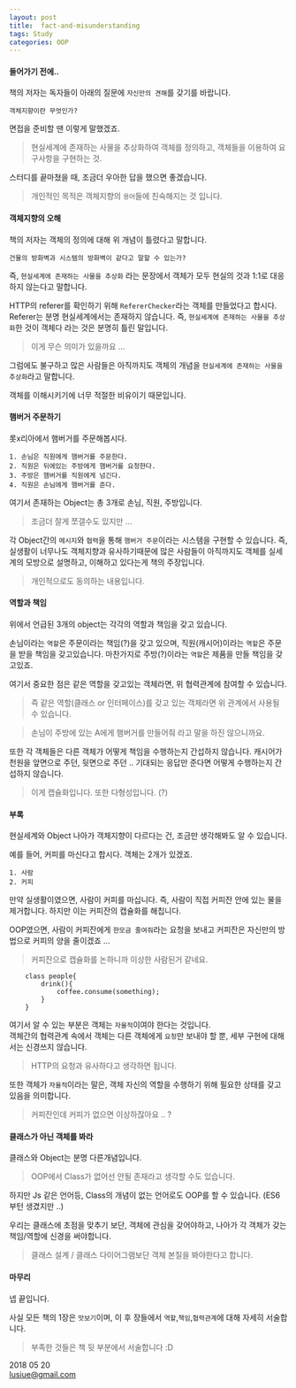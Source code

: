 ```yaml
---
layout: post
title:  fact-and-misunderstanding
tags: Study 
categories: OOP  
---   
```


#### 들어가기 전에.. 

책의 저자는 독자들이 아래의 질문에 `자신만의 견해`를 갖기를 바랍니다.

	객체지향이란 무엇인가? 

면접을 준비할 땐 이렇게 말했겠죠.

> 현실세계에 존재하는 사물을 추상화하여 객체를 정의하고, 객체들을 이용하여 요구사항을 구현하는 것.  
   
스터디를 끝마쳤을 때, 조금더 우아한 답을 했으면 좋겠습니다.     

> 개인적인 목적은 객체지향의 `용어`들에 친숙해지는 것 입니다.   

#### 객체지향의 오해

책의 저자는 객체의 정의에 대해 위 개념이 틀렸다고 말합니다.  

	건물의 방화벽과 시스템의 방화벽이 같다고 말할 수 있는가?

즉, `현실세계에 존재하는 사물을 추상화` 라는 문장에서 객체가 모두 현실의 것과 1:1로 대응하지 않는다고 말합니다.

HTTP의 referer를 확인하기 위해 `RefererChecker`라는 객체를 만들었다고 합시다.
Referer는 분명 현실세계에서는 존재하지 않습니다. 
즉, `현실세계에 존재하는 사물을 추상화`한 것이 객체다 라는 것은 분명히 틀린 말입니다.

> 이게 무슨 의미가 있을까요 ...  

그럼에도 불구하고 많은 사람들은 아직까지도 객체의 개념을 `현실세계에 존재하는 사물을 추상화`라고 말합니다.     

객체를 이해시키기에 너무 적절한 비유이기 때문입니다.


#### 햄버거 주문하기   

롯x리아에서 햄버거를 주문해봅시다.

	1. 손님은 직원에게 햄버거를 주문한다.
	2. 직원은 뒤에있는 주방에게 햄버거를 요청한다.
	3. 주방은 햄버거를 직원에게 넘긴다.
	4. 직원은 손님에게 햄버거를 준다.

여기서 존재하는 Object는 총 3개로 손님, 직원, 주방입니다.

> 조금더 잘게 쪼갤수도 있지만 ... 

각 Object간의 `메시지`와 `협력`을 통해 `햄버거 주문`이라는 시스템을 구현할 수 있습니다.
즉, 실생활이 너무나도 객체지향과 유사하기때문에 많은 사람들이 아직까지도 객체를 실세계의 모방으로 설명하고, 이해하고 있다는게 책의 주장입니다.  

> 개인적으로도 동의하는 내용입니다. 

#### 역할과 책임    

위에서 언급된 3개의 object는 각각의 역할과 책임을 갖고 있습니다.

손님이라는 `역할`은 주문이라는 책임(?)을 갖고 있으며,
직원(캐시어)이라는 `역할`은 주문을 받을 책임을 갖고있습니다.
마찬가지로 주방(?)이라는 `역할`은 제품을 만들 책임을 갖고있죠.

여기서 중요한 점은 같은 역할을 갖고있는 객체라면, 위 협력관계에 참여할 수 있습니다.

> 즉 같은 역할(클래스 or 인터페이스)를 갖고 있는 객체라면 위 관계에서 사용될 수 있습니다.      

> 손님이 주방에 있는 A에게 햄버거를 만들어줘 라고 말을 하진 않으니까요.

또한 각 객체들은 다른 객체가 어떻게 책임을 수행하는지 간섭하지 않습니다.
캐시어가 천원을 앞면으로 주던, 뒷면으로 주던 .. 기대되는 응답만 준다면 어떻게 수행하는지 간섭하지 않습니다.

> 이게 캡슐화입니다.
> 또한 다형성입니다. (?)


#### 부록   

현실세계와 Object 나아가 객체지향이 다르다는 건, 조금만 생각해봐도 알 수 있습니다.  

예를 들어, 커피를 마신다고 합시다.
객체는 2개가 있겠죠.

	1. 사람
	2. 커피   

만약 실생활이였으면, 사람이 커피를 마십니다. 즉, 사람이 직접 커피잔 안에 있는 물을 제거합니다. 
하지만 이는 커피잔의 캡슐화를 해칩니다. 

OOP였으면, 사람이 커피잔에게 `한모금 줄여줘`라는 요청을 보내고 커피잔은 자신만의 방법으로 커피의 양을 줄이겠죠 ... 

> 커피잔으로 캡슐화를 논하니까 이상한 사람된거 같네요.     

```{.java}
	class people{
		drink(){
			coffee.consume(something);
		}
	}
```

여기서 알 수 있는 부분은 객체는 `자율적`이여야 한다는 것입니다.   
객체간의 협력관계 속에서 객체는 다른 객체에게 `요청`만 보내야 할 뿐, 세부 구현에 대해서는 신경쓰지 않습니다.   

> HTTP의 요청과 유사하다고 생각하면 됩니다. 

또한 객체가 `자율적`이라는 말은, 객체 자신의 역할을 수행하기 위해 필요한 상태를 갖고 있음을 의미합니다.  

> 커피잔인데 커피가 없으면 이상하잖아요 .. ? 

#### 클래스가 아닌 객체를 봐라   

클래스와 Object는 분명 다른개념입니다.

> OOP에서 Class가 없어선 안될 존재라고 생각할 수도 있습니다.

하지만 Js 같은 언어등, Class의 개념이 없는 언어로도 OOP를 할 수 있습니다. (ES6 부턴 생겼지만 ..)

우리는 클래스에 초점을 맞추기 보단, 객체에 관심을 갖어야하고, 나아가
각 객체가 갖는 책임/역할에 신경을 써야합니다.  

> 클래스 설계 / 클래스 다이어그램보단 객체 본질을 봐야한다고 합니다.

#### 마무리    

넵 끝입니다. 

사실 모든 책의 1장은 `맛보기`이며, 이 후 장들에서 `역할`,`책임`,`협력관계`에 대해 자세히 서술합니다.

> 부족한 것들은 책 뒷 부분에서 서술합니다 :D 


2018 05 20       
lusiue@gmail.com


